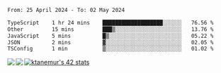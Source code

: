 <!--START_SECTION:waka-->

```txt
From: 25 April 2024 - To: 02 May 2024

TypeScript    1 hr 24 mins    ███████████████████░░░░░░   76.56 %
Other         15 mins         ███▒░░░░░░░░░░░░░░░░░░░░░   13.76 %
JavaScript    5 mins          █▒░░░░░░░░░░░░░░░░░░░░░░░   05.22 %
JSON          2 mins          ▓░░░░░░░░░░░░░░░░░░░░░░░░   02.05 %
TSConfig      1 min           ▒░░░░░░░░░░░░░░░░░░░░░░░░   01.02 %
```

<!--END_SECTION:waka-->
<a href="https://github.com/anuraghazra/github-readme-stats">
  <img align="left" src="https://github-readme-stats.vercel.app/api?username=Tanesan&count_private=true&show_icons=true" />
<img align="left" src="https://github-readme-stats.vercel.app/api/top-langs/?username=Tanesan" />
</a>

[![ktanemur's 42 stats](https://badge42.vercel.app/api/v2/cl1wslf6s002109l771rng2w8/stats?cursusId=21&coalitionId=62)](https://github.com/JaeSeoKim/badge42)
